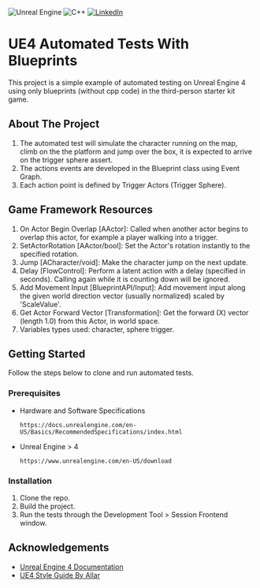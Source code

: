 <p>
    <img alt="Unreal Engine" src="https://img.shields.io/badge/unrealengine-%23313131.svg?&style=for-the-badge&logo=unrealengine&logoColor=white"/>
    <img alt="C++" src="https://img.shields.io/badge/c++-%2300599C.svg?&style=for-the-badge&logo=c%2B%2B&ogoColor=white"/>
    <a href="https://linkedin.com/in/leonardo-duprates">
        <img alt="LinkedIn" src="https://img.shields.io/badge/linkedin-%230077B5.svg?&style=for-the-badge&logo=linkedin&logoColor=white"/>
    </a>
</p>

# UE4 Automated Tests With Blueprints

This project is a simple example of automated testing on Unreal Engine 4 using only blueprints (without cpp code) in the third-person starter kit game.

## About The Project

1. The automated test will simulate the character running on the map, climb on the the platform and jump over the box, it is expected to arrive on the trigger sphere assert.
2. The actions events are developed in the Blueprint class using Event Graph.
3. Each action point is defined by Trigger Actors (Trigger Sphere).

## Game Framework Resources

1. On Actor Begin Overlap [AActor]: Called when another actor begins to overlap this actor, for example a player walking into a trigger.
2. SetActorRotation [AActor/bool]: Set the Actor's rotation instantly to the specified rotation.
3. Jump [ACharacter/void]: Make the character jump on the next update.
4. Delay [FlowControl]: Perform a latent action with a delay (specified in seconds). Calling again while it is counting down will be ignored.
5. Add Movement Input [BlueprintAPI/Input]: Add movement input along the given world direction vector (usually normalized) scaled by 'ScaleValue'.
6. Get Actor Forward Vector [Transformation]: Get the forward (X) vector (length 1.0) from this Actor, in world space.
7. Variables types used: character, sphere trigger.

## Getting Started

Follow the steps below to clone and run automated tests.

### Prerequisites

* Hardware and Software Specifications
  ```
  https://docs.unrealengine.com/en-US/Basics/RecommendedSpecifications/index.html
  ```
* Unreal Engine > 4
  ```
  https://www.unrealengine.com/en-US/download
  ```

### Installation

1. Clone the repo.
3. Build the project.
4. Run the tests through the Development Tool > Session Frontend window.

## Acknowledgements

* [Unreal Engine 4 Documentation](https://docs.unrealengine.com/en-US/index.html)
* [UE4 Style Guide By Allar](https://github.com/Allar/ue4-style-guide)